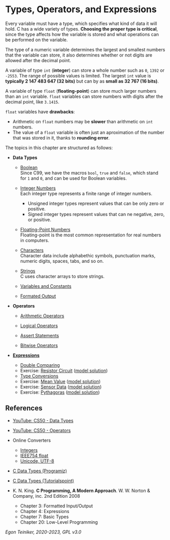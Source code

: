 # Types, Operators, and Expressions

Every variable must have a type, which specifies what kind of data it will hold.
C has a wide variety of types.
**Choosing the proper type is critical**, since the type affects how the variable 
is stored and what operations can be performed on the variable.

The type of a numeric variable determines the largest and smallest numbers that 
the variable can store, it also determines whether or not digits are allowed after 
the decimal point.

A variable of type `int` (**integer**) can store a whole number such as `0`, `1392` 
or `-2553`.
The range of possible values is limited. The largest `int` value is 
**typically 2 147 483 647 (32 bits)** but can by as **small as 32 767 (16 bits)**. 

A variable of type `float` (**floating-point**) can store much larger numbers than 
an `int` variable.
`float` variables can store numbers with digits after the decimal point, like `3.1415`.

`float` variables have **drawbacks**:
* Arithmetic on `float` numbers may be **slower** than arithmetic on `int` numbers.
* The value of a `float` variable is often just an aproximation of the number that 
  was stored in it, thanks to **rounding error**.

The topics in this chapter are structured as follows:

* **Data Types**
  * [Boolean](types/boolean)\
      Since C99, we have the macros `bool`, `true` and `false`, which stand for `1` 
      and `0`, and can be used for Boolean variables.

  * [Integer Numbers](types/integer)\
      Each integer type represents a finite range of integer numbers. 
      * Unsigned integer types represent values that can be only zero or positive.
      * Signed integer types represent values that can ne negative, zero, or positive.
    
  * [Floating-Point Numbers](types/floating-point)\
      Floating-point is the most common representation for real numbers in computers.

  * [Characters](types/characters)\
      Character data include alphabethic symbols, punctuation marks, numeric digits, spaces, tabs, and so on.

  * [Strings](types/strings)\
      C uses character arrays to store strings.

  * [Variables and Constants](types/variables-and-constants/)

  * [Formated Output](types/formated-output)

* **Operators** 
    * [Arithmetic Operators](operators/arithmetic/)

    * [Logical Operators](operators/logical/)
    
    * [Assert Statements](operators/assert/)

    * [Bitwise Operators](operators/bitwise/)  

* [**Expressions**](expressions)
    * [Double Comparing](expressions/double-comparing/)
    * Exercise: [Resistor Circuit](expressions/resistor-exercise/)
        ([model solution](expressions/resistor/))
    * [Type Conversions](expressions/type-conversions/)
    * Exercise: [Mean Value](expressions/mean-value-exercise/)
        ([model solution](expressions/mean-value/))          
    * Exercise: [Sensor Data](expressions/sensor-data-exercise/)
        ([model solution](expressions/sensor-data/))          
    * Exercise: [Pythagoras](expressions/pythagoras-exercise)
        ([model solution](expressions/pythagoras))

## References
* [YouTube: CS50 - Data Types](https://youtu.be/Fc9htmvVZ9U)
* [YouTube: CS50 - Operators](https://youtu.be/f1xZf4iJDWE) 

* Online Converters
    * [Integers](https://www.rapidtables.com/convert/number/decimal-to-binary.html)
    * [IEEE754 float](https://www.binaryconvert.com/convert_float.html)
    * [Unicode, UTF-8](https://onlinedevtools.in/unicode-converter)

* [C Data Types (Programiz)](https://www.programiz.com/c-programming/c-data-types)

* [C Data Types (Tutorialspoint)](https://www.tutorialspoint.com/cprogramming/c_data_types.htm)

* K. N. King. **C Programming, A Modern Approach**. W. W. Norton & Company, inc. 2nd Edition 2008
  * Chapter 3: Formatted Input/Output 
  * Chapter 4: Expressions  
  * Chapter 7: Basic Types
  * Chapter 20: Low-Level Programming
  
*Egon Teiniker, 2020-2023, GPL v3.0* 
